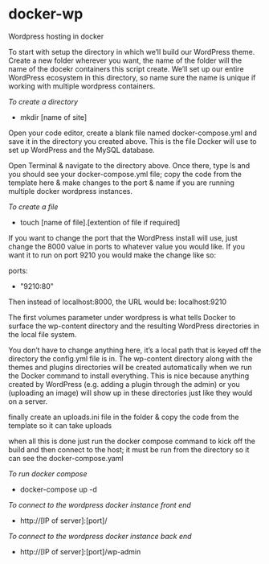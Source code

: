 # docker-wp
Wordpress hosting in docker

To start with setup the directory in which we’ll build our WordPress theme. Create a new folder wherever you want, the name of the folder will the name of the docekr containers this script create. We’ll set up our entire WordPress ecosystem in this directory, so name sure the name is unique if working with multiple wordpress containers.

*To create a directory*
  - mkdir [name of site]

Open your code editor, create a blank file named docker-compose.yml and save it in the directory you created above. This is the file Docker will use to set up WordPress and the MySQL database.

Open Terminal & navigate to the directory above.  Once there, type ls and you should see your docker-compose.yml file; copy the code from the template here & make changes to the port & name if you are running multiple docker wordpress instances.

*To create a file*
  - touch [name of file].[extention of file if required]

If you want to change the port that the WordPress install will use, just change the 8000 value in ports to whatever value you would like. If you want it to run on port 9210 you would make the change like so:

ports:
  - "9210:80"

Then instead of localhost:8000, the URL would be: localhost:9210

The first volumes parameter under wordpress is what tells Docker to surface the wp-content directory and the resulting WordPress directories in the local file system. 

You don’t have to change anything here, it’s a local path that is keyed off the directory the config.yml file is in. The wp-content directory along with the themes and plugins directories will be created automatically when we run the Docker command to install everything. This is nice because anything created by WordPress (e.g. adding a plugin through the admin) or you (uploading an image) will show up in these directories just like they would on a server.

finally create an uploads.ini file in the folder & copy the code from the template so it can take uploads

when all this is done just run the docker compose command to kick off the build and then connect to the host; it must be run from the directory so it can see the docker-compose.yaml

*To run docker compose*
  - docker-compose up -d

*To connect to the wordpress docker instance front end*
  - http://[IP of server]:[port]/

*To connect to the wordpress docker instance back end*
  - http://[IP of server]:[port]/wp-admin

